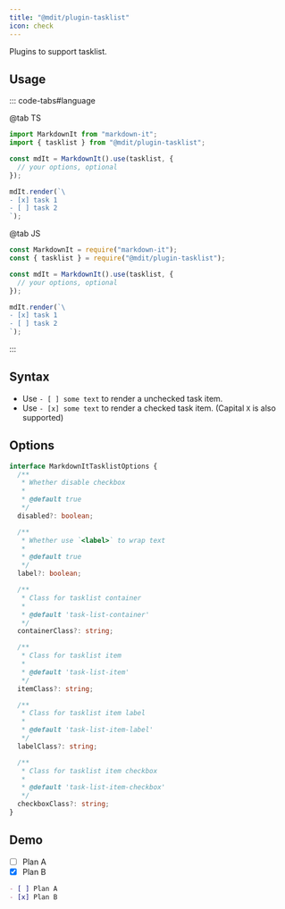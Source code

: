 ```yaml
---
title: "@mdit/plugin-tasklist"
icon: check
---
```


Plugins to support tasklist.

<!-- more -->

## Usage

::: code-tabs#language

@tab TS

```ts
import MarkdownIt from "markdown-it";
import { tasklist } from "@mdit/plugin-tasklist";

const mdIt = MarkdownIt().use(tasklist, {
  // your options, optional
});

mdIt.render(`\
- [x] task 1
- [ ] task 2
`);
```

@tab JS

```js
const MarkdownIt = require("markdown-it");
const { tasklist } = require("@mdit/plugin-tasklist");

const mdIt = MarkdownIt().use(tasklist, {
  // your options, optional
});

mdIt.render(`\
- [x] task 1
- [ ] task 2
`);
```

:::

## Syntax

- Use `- [ ] some text` to render a unchecked task item.
- Use `- [x] some text` to render a checked task item. (Capital `X` is also supported)

## Options

```ts
interface MarkdownItTasklistOptions {
  /**
   * Whether disable checkbox
   *
   * @default true
   */
  disabled?: boolean;

  /**
   * Whether use `<label>` to wrap text
   *
   * @default true
   */
  label?: boolean;

  /**
   * Class for tasklist container
   *
   * @default 'task-list-container'
   */
  containerClass?: string;

  /**
   * Class for tasklist item
   *
   * @default 'task-list-item'
   */
  itemClass?: string;

  /**
   * Class for tasklist item label
   *
   * @default 'task-list-item-label'
   */
  labelClass?: string;

  /**
   * Class for tasklist item checkbox
   *
   * @default 'task-list-item-checkbox'
   */
  checkboxClass?: string;
}
```

## Demo

- [ ] Plan A
- [x] Plan B

```md
- [ ] Plan A
- [x] Plan B
```
